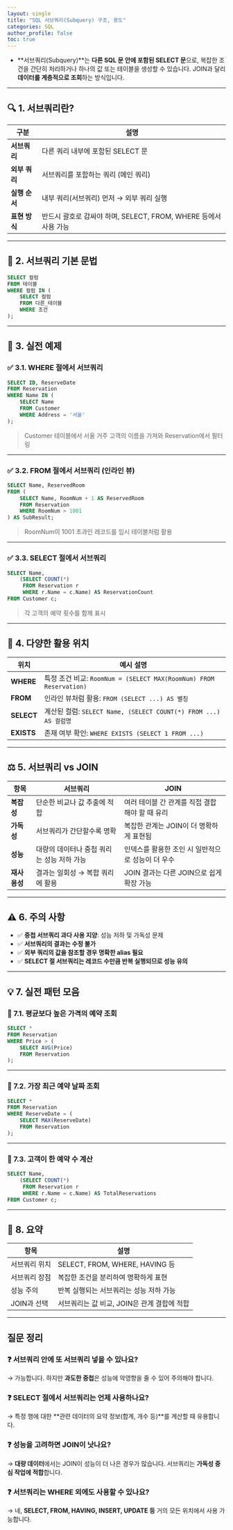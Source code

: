 ```yaml
---
layout: single
title: "SQL 서브쿼리(Subquery) 구조, 용도"
categories: SQL
author_profile: false
toc: true
---
```


- **서브쿼리(Subquery)**는 **다른 SQL 문 안에 포함된 SELECT 문**으로, 복잡한 조건을 간단히 처리하거나 하나의 값 또는 테이블을 생성할 수 있습니다. JOIN과 달리 **데이터를 계층적으로 조회**하는 방식입니다.

------

## 🔍 1. 서브쿼리란?

| 구분          | 설명                                                         |
| ------------- | ------------------------------------------------------------ |
| **서브쿼리**  | 다른 쿼리 내부에 포함된 SELECT 문                            |
| **외부 쿼리** | 서브쿼리를 포함하는 쿼리 (메인 쿼리)                         |
| **실행 순서** | 내부 쿼리(서브쿼리) 먼저 → 외부 쿼리 실행                    |
| **표현 방식** | 반드시 괄호로 감싸야 하며, SELECT, FROM, WHERE 등에서 사용 가능 |

------

## 🧱 2. 서브쿼리 기본 문법

```sql
SELECT 컬럼
FROM 테이블
WHERE 컬럼 IN (
    SELECT 컬럼
    FROM 다른_테이블
    WHERE 조건
);
```

------

## 🧪 3. 실전 예제

### ✅ 3.1. WHERE 절에서 서브쿼리

```sql
SELECT ID, ReserveDate
FROM Reservation
WHERE Name IN (
    SELECT Name
    FROM Customer
    WHERE Address = '서울'
);
```

> Customer 테이블에서 서울 거주 고객의 이름을 가져와 Reservation에서 필터링

------

### ✅ 3.2. FROM 절에서 서브쿼리 (인라인 뷰)

```sql
SELECT Name, ReservedRoom
FROM (
    SELECT Name, RoomNum + 1 AS ReservedRoom
    FROM Reservation
    WHERE RoomNum > 1001
) AS SubResult;
```

> RoomNum이 1001 초과인 레코드를 임시 테이블처럼 활용

------

### ✅ 3.3. SELECT 절에서 서브쿼리

```sql
SELECT Name,
    (SELECT COUNT(*)
     FROM Reservation r
     WHERE r.Name = c.Name) AS ReservationCount
FROM Customer c;
```

> 각 고객의 예약 횟수를 함께 표시

------

## 🧩 4. 다양한 활용 위치

| 위치       | 예시 설명                                                    |
| ---------- | ------------------------------------------------------------ |
| **WHERE**  | 특정 조건 비교: `RoomNum = (SELECT MAX(RoomNum) FROM Reservation)` |
| **FROM**   | 인라인 뷰처럼 활용: `FROM (SELECT ...) AS 별칭`              |
| **SELECT** | 계산된 컬럼: `SELECT Name, (SELECT COUNT(*) FROM ...) AS 컬럼명` |
| **EXISTS** | 존재 여부 확인: `WHERE EXISTS (SELECT 1 FROM ...)`           |

------

## ⚖️ 5. 서브쿼리 vs JOIN

| 항목         | 서브쿼리                                   | JOIN                                              |
| ------------ | ------------------------------------------ | ------------------------------------------------- |
| **복잡성**   | 단순한 비교나 값 추출에 적합               | 여러 테이블 간 관계를 직접 결합해야 할 때 유리    |
| **가독성**   | 서브쿼리가 간단할수록 명확                 | 복잡한 관계는 JOIN이 더 명확하게 표현됨           |
| **성능**     | 대량의 데이터나 중첩 쿼리는 성능 저하 가능 | 인덱스를 활용한 조인 시 일반적으로 성능이 더 우수 |
| **재사용성** | 결과는 일회성 → 복합 쿼리에 활용           | JOIN 결과는 다른 JOIN으로 쉽게 확장 가능          |

------

## ⚠️ 6. 주의 사항

- ✅ **중첩 서브쿼리 과다 사용 지양**: 성능 저하 및 가독성 문제
- ✅ **서브쿼리의 결과는 수정 불가**
- ✅ **외부 쿼리의 값을 참조할 경우 명확한 alias 필요**
- ✅ **SELECT 절 서브쿼리는 레코드 수만큼 반복 실행되므로 성능 유의**

------

## 💡 7. 실전 패턴 모음

### 🎯 7.1. 평균보다 높은 가격의 예약 조회

```sql
SELECT *
FROM Reservation
WHERE Price > (
    SELECT AVG(Price)
    FROM Reservation
);
```

------

### 🎯 7.2. 가장 최근 예약 날짜 조회

```sql
SELECT *
FROM Reservation
WHERE ReserveDate = (
    SELECT MAX(ReserveDate)
    FROM Reservation
);
```

------

### 🎯 7.3. 고객이 한 예약 수 계산

```sql
SELECT Name,
    (SELECT COUNT(*)
     FROM Reservation r
     WHERE r.Name = c.Name) AS TotalReservations
FROM Customer c;
```

------

## 📌 8. 요약

| 항목          | 설명                                        |
| ------------- | ------------------------------------------- |
| 서브쿼리 위치 | SELECT, FROM, WHERE, HAVING 등              |
| 서브쿼리 장점 | 복잡한 조건을 분리하여 명확하게 표현        |
| 성능 주의     | 반복 실행되는 서브쿼리는 성능 저하 가능     |
| JOIN과 선택   | 서브쿼리는 값 비교, JOIN은 관계 결합에 적합 |

------

## 질문 정리

### ❓ 서브쿼리 안에 또 서브쿼리 넣을 수 있나요?

→ 가능합니다. 하지만 **과도한 중첩**은 성능에 악영향을 줄 수 있어 주의해야 합니다.

### ❓ SELECT 절에서 서브쿼리는 언제 사용하나요?

→ 특정 행에 대한 **관련 데이터의 요약 정보(합계, 개수 등)**를 계산할 때 유용합니다.

### ❓ 성능을 고려하면 JOIN이 낫나요?

→ **대량 데이터**에서는 JOIN이 성능이 더 나은 경우가 많습니다. 서브쿼리는 **가독성 중심 작업에 적합**합니다.

### ❓ 서브쿼리는 WHERE 외에도 사용할 수 있나요?

→ 네, **SELECT, FROM, HAVING, INSERT, UPDATE 등** 거의 모든 위치에서 사용 가능합니다.
